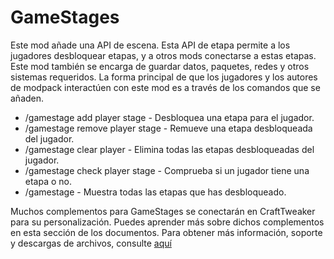 # GameStages

Este mod añade una API de escena. Esta API de etapa permite a los jugadores desbloquear etapas, y a otros mods conectarse a estas etapas. Este mod también se encarga de guardar datos, paquetes, redes y otros sistemas requeridos. La forma principal de que los jugadores y los autores de modpack interactúen con este mod es a través de los comandos que se añaden.

- /gamestage add player stage - Desbloquea una etapa para el jugador.
- /gamestage remove player stage - Remueve una etapa desbloqueada del jugador.
- /gamestage clear player - Elimina todas las etapas desbloqueadas del jugador.
- /gamestage check player stage - Comprueba si un jugador tiene una etapa o no. 
- /gamestage - Muestra todas las etapas que has desbloqueado. 

Muchos complementos para GameStages se conectarán en CraftTweaker para su personalización. Puedes aprender más sobre dichos complementos en esta sección de los documentos. Para obtener más información, soporte y descargas de archivos, consulte [aquí](https://minecraft.curseforge.com/projects/game-stages)